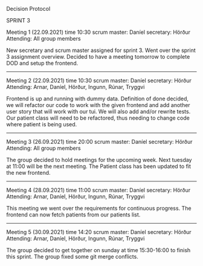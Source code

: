 Decision Protocol


SPRINT 3

Meeting 1 (22.09.2021)
time 10:30
scrum master: Daníel
secretary: Hörður
Attending: All group members

New secretary and scrum master assigned for sprint 3. Went over the sprint 3 assignment overview. Decided to have a meeting tomorrow to complete DOD and setup the frontend.
_____________________

Meeting 2 (22.09.2021)
time 10:30
scrum master: Daníel
secretary: Hörður
Attending: Arnar, Daníel, Hörður, Ingunn, Rúnar, Tryggvi

Frontend is up and running with dummy data.
Definition of done decided, we will refactor our code to work with the given frontend and add another user story that will work with our tui. We will also add and/or rewrite tests. Our patient class will need to be refactored, thus needing to change code where patient is being used.
_____________________

Meeting 3 (26.09.2021)
time 20:00
scrum master: Daníel
secretary: Hörður
Attending: All group members

The group decided to hold meetings for the upcoming week. Next tuesday at 11:00 will be the next meeting. The Patient class has been updated to fit the new frontend.

_____________________

Meeting 4 (28.09.2021)
time 11:00
scrum master: Daníel
secretary: Hörður
Attending: Arnar, Daníel, Hörður, Ingunn, Rúnar, Tryggvi

This meeting we went over the requirements for continuous progress. The frontend can now fetch patients from our patients list.

_____________________

Meeting 5 (30.09.2021)
time 14:20
scrum master: Daníel
secretary: Hörður
Attending: Arnar, Daníel, Hörður, Ingunn, Rúnar, Tryggvi

The group decided to get together on sunday at time 15:30-16:00 to finish this sprint. The group fixed some git merge conflicts.




